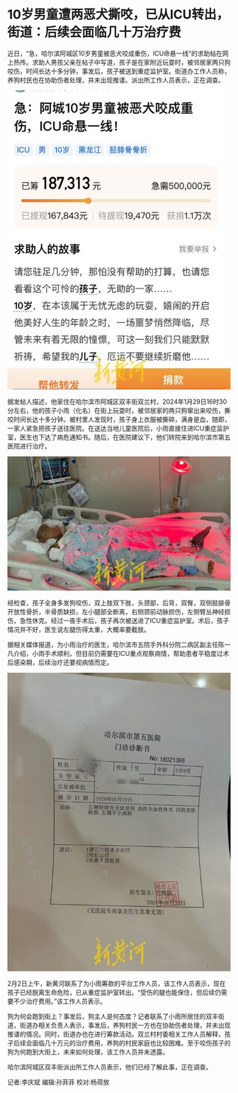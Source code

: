 # 10岁男童遭两恶犬撕咬，已从ICU转出，街道：后续会面临几十万治疗费

近日，“急，哈尔滨阿城区10岁男童被恶犬咬成重伤，ICU命悬一线”的求助帖在网上热传。求助人男孩父亲在帖子中写道，孩子是在家附近玩耍时，被邻居家两只狗咬伤，时间长达十多分钟，事发后，孩子被送到重症监护室。街道办工作人员称，养狗村民也在协助伤者处理，并未出现推诿。派出所工作人员表示，正在调查。

![f0c4a3eb2e199a5d6e78a1bad76ce695.jpg](https://raw.githubusercontent.com/qqhsx/qqnews_image/main/2024/02/02/10岁男童遭两恶犬撕咬，已从ICU转出，街道：后续会面临几十万治疗费/f0c4a3eb2e199a5d6e78a1bad76ce695.jpg)

据发帖人描述，他家住在哈尔滨市阿城区双丰街双兰村，2024年1月29日16时30分左右，他的孩子小雨（化名）在街上玩耍时，被邻居家的两只狗窜出来咬伤，撕咬时间长达十多分钟。被村里人发现时，孩子身上衣服被撕碎，满身是血，随即，一家人紧急把孩子送往医院。在送达当地儿童医院后，小雨直接住进ICU重症监护室，医生也下达了病危通知书。随后，在医院建议下，他们转院来到哈尔滨市第五医院进行治疗。

![6b52454fbd98623303ab6931fab857ca.jpg](https://raw.githubusercontent.com/qqhsx/qqnews_image/main/2024/02/02/10岁男童遭两恶犬撕咬，已从ICU转出，街道：后续会面临几十万治疗费/6b52454fbd98623303ab6931fab857ca.jpg)

经检查，孩子全身多发狗咬伤，双上肢双下肢，头颈部，后背，双臀，双侧胫腓骨开放性骨折，半骨质缺损，左小腿部全断离，右侧颈前动脉损伤，左侧臂丛神经损伤，急性休克。经过一夜手术后，孩子再次被送进了ICU重症监护室。术后，孩子情况并不好，医生说左腿伤得太重，大概率要截肢。

据相关媒体报道，为小雨治疗的医生，哈尔滨市五院手外科分院二病区副主任陈一凡介绍，小雨手术顺利，但目前仍需要在ICU重点观察病情，帮助患者平稳度过术后感染期，后续治疗还要视病情而定。

![8a47507eb8577385da03ca0bca0ad996.jpg](https://raw.githubusercontent.com/qqhsx/qqnews_image/main/2024/02/02/10岁男童遭两恶犬撕咬，已从ICU转出，街道：后续会面临几十万治疗费/8a47507eb8577385da03ca0bca0ad996.jpg)

2月2日上午，新黄河联系了为小雨筹款的平台工作人员，该工作人员表示，现在孩子已经脱离生命危险，已从重症监护室转出。“受伤的腿也能保住，但后续仍需要不少治疗费用。”该工作人员表示。

狗为何会跑到街上？事发后，狗主人是何态度？记者联系了小雨所居住的双丰街道，街道办相关负责人表示，事发后，养狗村民一方也在协助伤者处理，并未出现推诿的情况。同时，街道办也在进行筹款活动。双兰村村委相关工作人员解释，孩子后续会面临几十万元的治疗费用，养狗的村民家庭也比较困难。至于咬伤孩子的狗为何跑到大街上，未来如何处理，该工作人员并未透露。

哈尔滨阿城区双丰街派出所工作人员表示，他们已经了解此事，正在调查。

记者:李庆斌 编辑:孙菲菲 校对:杨荷放

